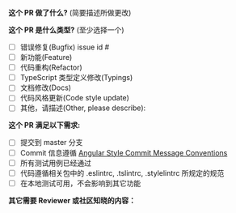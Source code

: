 <!--
请务必阅读贡献者指南:
https://github.com/grasilife/antd-stencil/blob/master/.github/CONTRIBUTING.md
-->

<!-- PULL REQUEST TEMPLATE -->
<!-- (Update "[ ]" to "[x]" to check a box) -->

**这个 PR 做了什么?** (简要描述所做更改)

**这个 PR 是什么类型?** (至少选择一个)

- [ ] 错误修复(Bugfix) issue id #
- [ ] 新功能(Feature)
- [ ] 代码重构(Refactor)
- [ ] TypeScript 类型定义修改(Typings)
- [ ] 文档修改(Docs)
- [ ] 代码风格更新(Code style update)
- [ ] 其他，请描述(Other, please describe):

**这个 PR 满足以下需求:**

- [ ] 提交到 master 分支
- [ ] Commit 信息遵循 [Angular Style Commit Message Conventions](https://gist.github.com/stephenparish/9941e89d80e2bc58a153)
- [ ] 所有测试用例已经通过
- [ ] 代码遵循相关包中的 .eslintrc, .tslintrc, .stylelintrc 所规定的规范
- [ ] 在本地测试可用，不会影响到其它功能

**其它需要 Reviewer 或社区知晓的内容：**

